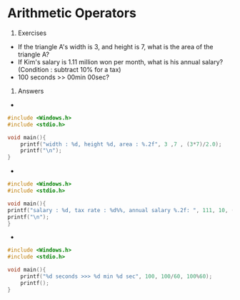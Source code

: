 # Arithmetic Operators

1. Exercises
- If the triangle A's width is 3, and height is 7, what is the area of the triangle A?
- If Kim's salary is 1.11 million won per month, what is his annual salary? (Condition : subtract 10% for a tax)
- 100 seconds >> 00min 00sec?
1. Answers
- 

```c
#include <Windows.h>
#include <stdio.h>

void main(){
    printf("width : %d, height %d, area : %.2f", 3 ,7 , (3*7)/2.0);
    printf("\n");
}
```

- 

```c
#include <Windows.h>
#include <stdio.h>

void main(){
printf("salary : %d, tax rate : %d%%, annual salary %.2f: ", 111, 10, (111*12)*0.9);
printf("\n");
}
```

- 

```c
#include <Windows.h>
#include <stdio.h>

void main(){
    printf("%d seconds >>> %d min %d sec", 100, 100/60, 100%60);
    printf();
}
```
